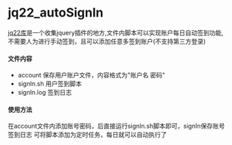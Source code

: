 # jq22_autoSignIn
[jq22库](http://www.jq22.com/)是一个收集jquery插件的地方,文件内脚本可以实现账户每日自动签到功能,不需要人为进行手动签到，且可以添加任意多签到账户(不支持第三方登录)

#### 文件内容
* account 保存用户账户文件，内容格式为"账户名 密码"
* signIn.sh 用户签到脚本
* signIn.log 签到日志

#### 使用方法
在account文件内添加账号密码，后直接运行signIn.sh脚本即可，signIn保存账号签到日志
可将脚本添加为定时任务，每日就可以自动执行了
